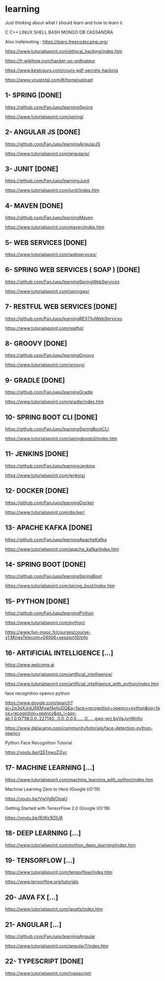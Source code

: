 # learning
Just thinking about what I should learn and how to learn it

C C++ LINUX SHELL BASH MONGO DB CASSANDRA

Also insteresting : https://learn.freecodecamp.org/

https://www.tutorialspoint.com/ethical_hacking/index.htm

https://fr.wikihow.com/hacker-un-ordinateur

https://www.bestcours.com/cours-pdf-secrets-hacking

https://www.virustotal.com/#/home/upload

## 1- SPRING [DONE]

https://github.com/FanJups/learningSpring

https://www.tutorialspoint.com/spring/

## 2- ANGULAR JS [DONE]

https://github.com/FanJups/learningAngularJS

https://www.tutorialspoint.com/angularjs/

## 3- JUNIT [DONE]

https://github.com/FanJups/learningJunit

https://www.tutorialspoint.com/junit/index.htm


## 4- MAVEN [DONE]

https://github.com/FanJups/learningMaven

https://www.tutorialspoint.com/maven/index.htm

## 5- WEB SERVICES [DONE]

https://www.tutorialspoint.com/webservices/

## 6- SPRING WEB SERVICES ( SOAP ) [DONE]

https://github.com/FanJups/learningSpringWebServices

https://www.tutorialspoint.com/springws/

## 7- RESTFUL WEB SERVICES [DONE]

https://github.com/FanJups/learningRESTfulWebServices

https://www.tutorialspoint.com/restful/

## 8- GROOVY [DONE]

https://github.com/FanJups/learningGroovy

https://www.tutorialspoint.com/groovy/

## 9- GRADLE [DONE]

https://github.com/FanJups/learningGradle

https://www.tutorialspoint.com/gradle/index.htm

## 10- SPRING BOOT CLI [DONE]

https://github.com/FanJups/learningSpringBootCLI

https://www.tutorialspoint.com/springbootcli/index.htm

## 11- JENKINS [DONE]

https://github.com/FanJups/learningJenkins

https://www.tutorialspoint.com/jenkins/

## 12- DOCKER [DONE]

https://github.com/FanJups/learningDocker

https://www.tutorialspoint.com/docker/

## 13- APACHE KAFKA [DONE]

https://github.com/FanJups/learningApacheKafka

https://www.tutorialspoint.com/apache_kafka/index.htm

## 14- SPRING BOOT [DONE]

https://github.com/FanJups/learningSpringBoot

https://www.tutorialspoint.com/spring_boot/index.htm

## 15- PYTHON [DONE]

https://github.com/FanJups/learningPython

https://www.tutorialspoint.com/python/

https://www.fun-mooc.fr/courses/course-v1:MinesTelecom+04006+session10/info

## 16- ARTIFICIAL INTELLIGENCE [...]

https://www.welcome.ai

https://www.tutorialspoint.com/artificial_intelligence/

https://www.tutorialspoint.com/artificial_intelligence_with_python/index.htm

face recognition opencv python

https://www.google.com/search?ei=2q3gXJrdJ9XMgwf4pIjoDQ&q=face+recognition+opencv+python&oq=face+recognition+opencv&gs_l=psy-ab.1.0.0i71l8.0.0..227140...0.0..0.0.0.......0......gws-wiz.bvVaJynWoXo

https://www.datacamp.com/community/tutorials/face-detection-python-opencv

Python Face Recognition Tutorial

https://youtu.be/QSTnwsZj2yc

## 17- MACHINE LEARNING [...]

https://www.tutorialspoint.com/machine_learning_with_python/index.htm

Machine Learning Zero to Hero (Google I/O'19)

https://youtu.be/VwVg9jCtqaU

Getting Started with TensorFlow 2.0 (Google I/O'19)

https://youtu.be/lEljKc9ZtU8

## 18- DEEP LEARNING [...]

https://www.tutorialspoint.com/python_deep_learning/index.htm

## 19- TENSORFLOW [...]

https://www.tutorialspoint.com/tensorflow/index.htm

https://www.tensorflow.org/tutorials

## 20- JAVA FX [...]

https://www.tutorialspoint.com/javafx/index.htm

## 21- ANGULAR [...]

https://github.com/FanJups/learningAngular

https://www.tutorialspoint.com/angular7/index.htm

## 22- TYPESCRIPT [DONE]

https://www.tutorialspoint.com/typescript/

